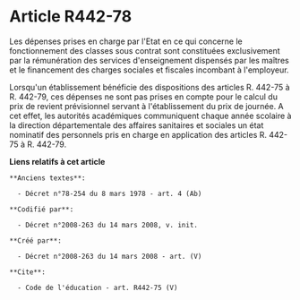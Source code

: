 # Article R442-78

Les dépenses prises en charge par l'Etat en ce qui concerne le fonctionnement des classes sous contrat sont constituées
exclusivement par la rémunération des services d'enseignement dispensés par les maîtres et le financement des charges
sociales et fiscales incombant à l'employeur. 

Lorsqu'un établissement bénéficie des dispositions des articles R. 442-75 à R. 442-79, ces dépenses ne sont pas prises en
compte pour le calcul du prix de revient prévisionnel servant à l'établissement du prix de journée. A cet effet, les
autorités académiques communiquent chaque année scolaire à la direction départementale des affaires sanitaires et sociales un
état nominatif des personnels pris en charge en application des articles R. 442-75 à R. 442-79.

**Liens relatifs à cet article**

	**Anciens textes**:

	  - Décret n°78-254 du 8 mars 1978 - art. 4 (Ab)

	**Codifié par**:

	  - Décret n°2008-263 du 14 mars 2008, v. init.

	**Créé par**:

	  - Décret n°2008-263 du 14 mars 2008 - art. (V)

	**Cite**:

	  - Code de l'éducation - art. R442-75 (V)
